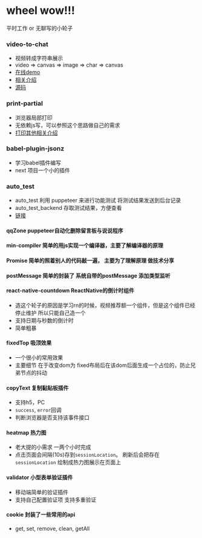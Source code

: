 # wheel wow!!!

平时工作 or 无聊写的小轮子

### video-to-chat
  - 视频转成字符串展示
  - video => canvas => image => char => canvas
  - [在线demo](//jsonz1993.github.io/demo/video2char/index.html)
  - [相关介绍](//jsonz1993.github.io/2018/07/video-to-chat/)
  - [源码](https://github.com/jsonz1993/wheel/tree/master/video2char)


### print-partial
  - 浏览器局部打印
  - 无依赖js写，可以参照这个思路做自己的需求
  - [打印其他相关介绍](https://jsonz1993.github.io/2018/06/window-print%E2%80%94%E2%80%94%E5%85%B3%E4%BA%8E%E6%B5%8F%E8%A7%88%E5%99%A8%E6%89%93%E5%8D%B0/)

### babel-plugin-jsonz
  - 学习babel插件编写
  - next 项目一个小的插件

### auto_test
  - auto_test 利用 puppeteer 来进行功能测试 将测试结果发送到后台记录
  - auto_test_backend 存取测试结果，方便查看
  - [链接](https://jsonz1993.github.io/2018/04/%E8%87%AA%E5%8A%A8%E5%8C%96%E5%8A%9F%E8%83%BD%E6%B5%8B%E8%AF%95%E6%B5%81%E7%A8%8B%E6%96%B9%E6%A1%88/)

#### qqZone puppeteer自动化删除留言板与说说程序

#### min-compiler 简单的用js实现一个编译器，主要了解编译器的原理

#### Promise 简单的照着别人的代码敲一遍， 主要为了理解原理 做技术分享

#### postMessage 简单的封装了 系统自带的postMessage 添加类型监听

#### react-native-countdown ReactNative的倒计时组件
- 造这个轮子的原因是学习rn的时候，视频推荐额一个组件，但是这个组件已经停止维护 所以只能自己造一个
- 支持日期与秒数的倒计时
- 简单粗暴

#### fixedTop 吸顶效果
- 一个很小的常用效果
- 主要细节 在于改变dom为 fixed布局后在该dom后面生成一个占位的，防止兄弟节点的抖动

#### copyText 复制黏贴板插件
- 支持h5，PC
- `success`, `error`回调
- 判断浏览器是否支持该事件接口

#### heatmap 热力图
- 老大提的小需求 一两个小时完成
- 点击页面会间隔(10s)存到`sessionLocation`。 刷新后会把存在`sessionLocation` 绘制成热力图展示在页面上

#### validator 小型表单验证插件
- 移动端简单的验证插件
- 支持自己配置验证项 支持多重验证


#### cookie 封装了一些常用的api

- get, set, remove, clean, getAll